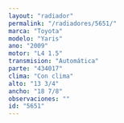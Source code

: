 ```yaml
---
layout: "radiador"
permalink: "/radiadores/5651/"
marca: "Toyota"
modelo: "Yaris"
ano: "2009"
motor: "L4 1.5"
transmision: "Automática"
parte: "434017"
clima: "Con clima"
alto: "13 3/4"
ancho: "18 7/8"
observaciones: ""
id: "5651"
---
```


